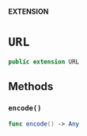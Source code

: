**EXTENSION**

# `URL`
```swift
public extension URL
```

## Methods
### `encode()`

```swift
func encode() -> Any
```
